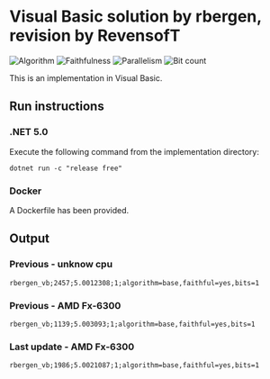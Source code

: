 # Visual Basic solution by rbergen, revision by RevensofT

![Algorithm](https://img.shields.io/badge/Algorithm-base-green)
![Faithfulness](https://img.shields.io/badge/Faithful-yes-green)
![Parallelism](https://img.shields.io/badge/Parallel-no-green)
![Bit count](https://img.shields.io/badge/Bits-1-green)

This is an implementation in Visual Basic.

## Run instructions

### .NET 5.0
Execute the following command from the implementation directory:
```
dotnet run -c "release free"
```

### Docker
A Dockerfile has been provided.

## Output

### Previous - unknow cpu
```
rbergen_vb;2457;5.0012308;1;algorithm=base,faithful=yes,bits=1
```

### Previous - AMD Fx-6300
```
rbergen_vb;1139;5.003093;1;algorithm=base,faithful=yes,bits=1
```

### Last update - AMD Fx-6300
```
rbergen_vb;1986;5.0021087;1;algorithm=base,faithful=yes,bits=1
```
